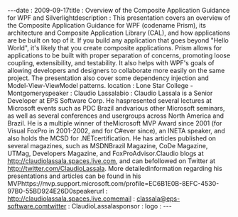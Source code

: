 ---﻿date : 2009-09-17title : Overview of the Composite Application Guidance for WPF and Silverlightdescription : This presentation covers an overview of the Composite Application Guidance for WPF (codename Prism), its architecture and Composite Application Library (CAL), and how applications are be built on top of it. If you build any application that goes beyond "Hello World", it's likely that you create composite applications. Prism allows for applications to be built with proper separation of concerns, promoting loose coupling, extensibility, and testability. It also helps with WPF's goals of allowing developers and designers to collaborate more easily on the same project. The presentation also cover some dependency injection and Model-View-ViewModel patterns. location : Lone Star College - Montgomeryspeaker : Claudio Lassalabio : Claudio Lassala is a Senior Developer at EPS Software Corp. He haspresented several lectures at Microsoft events such as PDC Brazil andvarious other Microsoft seminars, as well as several conferences and usergroups across North America and Brazil. He is a multiple winner of theMicrosoft MVP Award since 2001 (for Visual FoxPro in 2001-2002, and for C#ever since), an INETA speaker, and also holds the MCSD for .NETcertification. He has articles published on several magazines, such as MSDNBrazil Magazine, CoDe Magazine, UTMag, Developers Magazine, and FoxProAdvisor.Claudio blogs at http://claudiolassala.spaces.live.com, and can befollowed on Twitter at http://twitter.com/ClaudioLassala. More detailedinformation regarding his presentations and articles can be found in his MVPhttps://mvp.support.microsoft.com/profile=EC6B1E0B-8EFC-4530-97B0-55BD924E26D0speakerurl : http://claudiolassala.spaces.live.comemail : classala@eps-software.comtwitter : ClaudioLassalasponsor : logo : ---